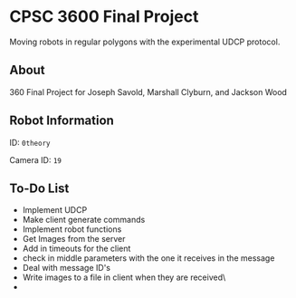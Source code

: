 CPSC 3600 Final Project
=======================
Moving robots in regular polygons with the experimental UDCP protocol.

About
-----
360 Final Project for Joseph Savold, Marshall Clyburn, and Jackson Wood

Robot Information
-----------------
ID: `0theory`

Camera ID: `19`

To-Do List
----------
- Implement UDCP
- Make client generate commands
- Implement robot functions
- Get Images from the server
- Add in timeouts for the client
- check in middle parameters with the one it receives in the message
- Deal with message ID's
- Write images to a file in client when they are received\
- 
